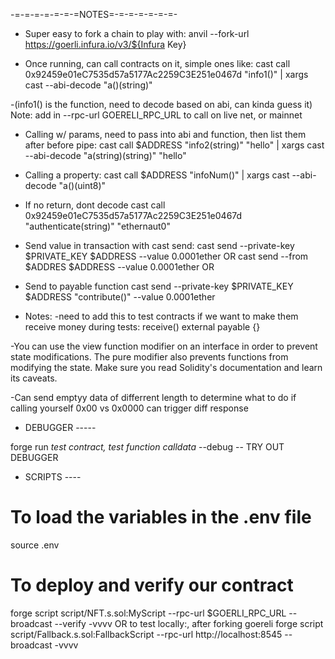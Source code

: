 
-=-=-=-=-=-=-=NOTES=-=-=-=-=-=-=-

- Super easy to fork a chain to play with:
anvil --fork-url https://goerli.infura.io/v3/${Infura Key}

- Once running, can call contracts on it, simple ones like:
cast call 0x92459e01eC7535d57a5177Ac2259C3E251e0467d "info1()" | xargs cast --abi-decode "a()(string)"

-(info1() is the function, need to decode based on abi, can kinda guess it)
Note: add in --rpc-url GOERELI_RPC_URL to call on live net, or mainnet

- Calling w/ params, need to pass into abi and function, then list them after before pipe: 
cast call $ADDRESS "info2(string)" "hello" | xargs cast --abi-decode "a(string)(string)" "hello"

- Calling a property:
cast call $ADDRESS "infoNum()" | xargs cast --abi-decode "a()(uint8)"

- If no return, dont decode
cast call 0x92459e01eC7535d57a5177Ac2259C3E251e0467d "authenticate(string)" "ethernaut0"


- Send value in transaction with cast send:
cast send --private-key $PRIVATE_KEY $ADDRESS --value 0.0001ether
OR
cast send --from $ADDRES $ADDRESS --value 0.0001ether
OR
- Send to payable function 
cast send --private-key $PRIVATE_KEY $ADDRESS "contribute()" --value 0.0001ether


- Notes: 
-need to add this to test contracts if we want to make them receive money during tests:
 receive() external payable {}

-You can use the view function modifier on an interface in
  order to prevent state modifications.
  The pure modifier also prevents functions from modifying the state. Make sure you read Solidity's documentation and learn its caveats.

-Can send emptyy data of differrent length
  to determine what to do if calling yourself
  0x00 vs 0x0000 can trigger diff response


- DEBUGGER -----

forge run *test contract,* *test function* *calldata* --debug
-- TRY OUT DEBUGGER


- SCRIPTS ----
# To load the variables in the .env file
source .env
# To deploy and verify our contract
forge script script/NFT.s.sol:MyScript --rpc-url $GOERLI_RPC_URL --broadcast --verify -vvvv
OR
to test locally:, after forking goereli
forge script script/Fallback.s.sol:FallbackScript --rpc-url http://localhost:8545 --broadcast -vvvv